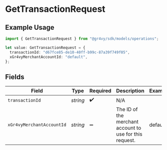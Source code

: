 # GetTransactionRequest

## Example Usage

```typescript
import { GetTransactionRequest } from "@gr4vy/sdk/models/operations";

let value: GetTransactionRequest = {
  transactionId: "d67fce85-de10-40ff-b99c-87a39f749f05",
  xGr4vyMerchantAccountId: "default",
};
```

## Fields

| Field                                                   | Type                                                    | Required                                                | Description                                             | Example                                                 |
| ------------------------------------------------------- | ------------------------------------------------------- | ------------------------------------------------------- | ------------------------------------------------------- | ------------------------------------------------------- |
| `transactionId`                                         | *string*                                                | :heavy_check_mark:                                      | N/A                                                     |                                                         |
| `xGr4vyMerchantAccountId`                               | *string*                                                | :heavy_minus_sign:                                      | The ID of the merchant account to use for this request. | default                                                 |